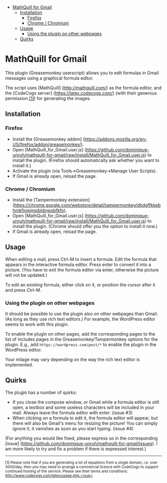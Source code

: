 <!-- START doctoc generated TOC please keep comment here to allow auto update -->
<!-- DON'T EDIT THIS SECTION, INSTEAD RE-RUN doctoc TO UPDATE -->


- [MathQuill for Gmail](#mathquill-for-gmail)
  - [Installation](#installation)
    - [Firefox](#firefox)
    - [Chrome / Chromium](#chrome--chromium)
  - [Usage](#usage)
    - [Using the plugin on other webpages](#using-the-plugin-on-other-webpages)
  - [Quirks](#quirks)

<!-- END doctoc generated TOC please keep comment here to allow auto update -->

# MathQuill for Gmail

This plugin (Greasemonkey userscript) allows you to edit formulas in Gmail messages using a graphical formula editor.

The script uses [MathQuill] (http://mathquill.com/) as the formula
editor, and the [CodeCogs server] (https://latex.codecogs.com/) (with
their generous permission [\[1\]](#codecogs)) for generating the images.

## Installation

### Firefox

* Install the [Greasemonkey addon] (https://addons.mozilla.org/en-US/firefox/addon/greasemonkey/).
* Open [MathQuill_for_Gmail.user.js] (https://github.com/dominique-unruh/mathquill-for-gmail/raw/install/MathQuill_for_Gmail.user.js) to install the plugin. (Firefox should automatically ask whether you want to install it.)
* Activate the plugin (via Tools->Greasemonkey->Manage User Scripts).
* If Gmail is already open, reload the page.

### Chrome / Chromium

* Install the [Tampermonkey extension] (https://chrome.google.com/webstore/detail/tampermonkey/dhdgffkkebhmkfjojejmpbldmpobfkfo).
* Open [MathQuill_for_Gmail.user.js] (https://github.com/dominique-unruh/mathquill-for-gmail/raw/install/MathQuill_for_Gmail.user.js) to install the plugin. (Chrome should offer you the option to install it now.)
* If Gmail is already open, reload the page.

## Usage

When editing a mail, press Ctrl-M to insert a formula. Edit the formula that appears in the interactive formula editor. Press enter to convert it into a picture. (You have to exit the formula editor via enter, otherwise the picture will not be updated.)

To edit an existing formula, either click on it, or position the cursor after it and press Ctrl-M.

### Using the plugin on other webpages

It should be possible to use the plugin also on other webpages
than Gmail. (As long as they use rich text editors.) For example, the
WordPress editor seems to work with this plugin.

To enable the plugin on other pages, add the corresponding pages
to the list of includes pages in the Greasemonkey/Tampermonkey options
for the plugin. E.g., add `https://wordpress.com/post/*` to enable
the plugin in the WordPress editor.

Your milage may vary depending on the way the rich text editor is
implemented.

## Quirks

The plugin has a number of quirks:
* If you close the compose window, or Gmail while a formula editor is still open, a textbox and some useless characters will be included in your mail. Always leave the formula editor with enter. (issue #3)
* When clicking on a formula to edit it, the formula editor will appear, but there will also be Gmail's menu for resizing the picture! You can simply ignore it, it vanishes as soon as you start typing. (issue #4)

(For anything you would like fixed, please express so in the corresponding [issue] (https://github.com/dominique-unruh/mathquill-for-gmail/issues). I am more likely to try and fix a problem if there is expressed interest.)

----

<sup><a name="codecogs"/>[1] Please note that if you are generating a lot of equations from a single domain, i.e. over 3000/day, then you may need to arrange a commercial licence with CodeCogs to support continued hosting of the service. Please see their terms and conditions: http://www.codecogs.com/latex/usage.php.</sup>
